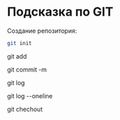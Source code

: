 # Подсказка по GIT

Создание репозитория:
```sh
git init
```

git add

git commit -m

git log

git log --oneline

git chechout
